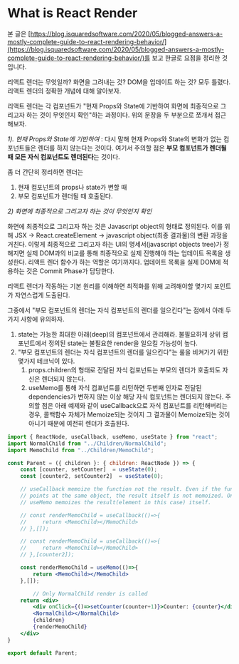 # What is React Render

본 글은 [https://blog.isquaredsoftware.com/2020/05/blogged-answers-a-mostly-complete-guide-to-react-rendering-behavior/](https://blog.isquaredsoftware.com/2020/05/blogged-answers-a-mostly-complete-guide-to-react-rendering-behavior/)를 보고 한글로 요점을 정리한 것입니다.

리액트 렌더는 무엇일까? 화면을 그려내는 것? DOM을 업데이트 하는 것? 모두 틀렸다.
리액트 렌더의 정확한 개념에 대해 알아보자.

리액트 렌더는 각 컴포넌트가 "현재 Props와 State에 기반하여 화면에 최종적으로 그리고자 하는 것이 무엇인지 확인"하는 과정이다. 위의 문장을 두 부분으로 쪼개서 접근해보자.

*1). 현재 Props와 State에 기반하여*
: 다시 말해 현재 Props와 State의 변화가 없는 컴포넌트들은 렌더를 하지 않는다는 것이다. 여기서 주의할 점은 **부모 컴포넌트가 렌더될 때 모든 자식 컴포넌트도 렌더된다**는 것이다. 

좀 더 간단히 정리하면 렌더는
1. 현재 컴포넌트의 props나 state가 변할 때
2. 부모 컴포넌트가 렌더될 때
호출된다.

*2) 화면에 최종적으로 그리고자 하는 것이 무엇인지 확인*

화면에 최종적으로 그리고자 하는 것은 Javascript object의 형태로 정의된다. 이를 위해 JSX → React.createElement → javascript object(최종 결과물)의 변환 과정을 거친다. 이렇게 최종적으로 그리고자 하는 UI의 명세서(javascript objects tree)가 정해지면 실제 DOM과의 비교를 통해 최종적으로 실제 진행해야 하는 업데이트 목록을 생성한다. 리액트 렌더 함수가 하는 역할은 여기까지다. 업데이트 목록을 실제 DOM에 적용하는 것은 Commit Phase가 담당한다.

리액트 렌더가 작동하는 기본 원리를 이해하면 최적화를 위해 고려해야할 몇가지 포인트가 자연스럽게 도출된다.

그중에서 "부모 컴포넌트의 렌더는 자식 컴포넌트의 렌더를 일으킨다"는 점에서 아래 두가지 사항에 유의하자.

1. state는 가능한 최대한 아래(deep)의 컴포넌트에서 관리해라. 불필요하게 상위 컴포넌트에서 정의된 state는 불필요한 render을 일으킬 가능성이 높다.
2. "부모 컴포넌트의 렌더는 자식 컴포넌트의 렌더를 일으킨다"는 룰을 비켜가기 위한 몇가지 테크닉이 있다.
    1. props.children의 형태로 전달된 자식 컴포넌트는 부모의 렌더가 호출되도 자신은 렌더되지 않는다.
    2. useMemo를 통해 자식 컴포넌트를 리턴하면 두번째 인자로 전달된 dependencies가 변하지 않는 이상 해당 자식 컴포넌트는 렌더되지 않는다. 주의할 점은 아래 예제와 같이 useCallback으로 자식 컴포넌트를 리턴해버리는 경우, 콜백함수 자체가 Memoize되는 것이지 그 결과물이 Memoize되는 것이 아니기 때문에 여전히 렌더가 호출된다.

```jsx
import { ReactNode, useCallback, useMemo, useState } from "react";
import NormalChild from "../Children/NormalChild";
import MemoChild from "../Children/MemoChild";

const Parent = ({ children }: { children: ReactNode }) => {
    const [counter, setCounter]  = useState(0);
    const [counter2, setCounter2]  = useState(0);

    // useCallback memoize the function not the result. Even if the function itself
    // points at the same object, the result itself is not memoized. On the contrary,
    // useMemo memoizes the result(element in this case) itself. 

    // const renderMemoChild = useCallback(()=>{
    //     return <MemoChild></MemoChild>
    // },[]);

    // const renderMemoChild = useCallback(()=>{
    //     return <MemoChild></MemoChild>
    // },[counter2]);

    const renderMemoChild = useMemo(()=>{
        return <MemoChild></MemoChild>
    },[]);

		// Only NormalChild render is called
    return <div>
        <div onClick={()=>setCounter(counter+1)}>Counter: {counter}</div>
        <NormalChild></NormalChild>
        {children}
        {renderMemoChild}
    </div>
}

export default Parent;
```
